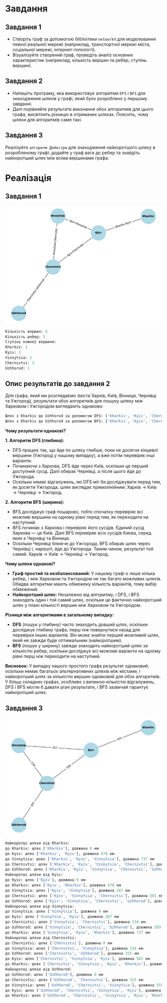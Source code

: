 # Завдання
## Завдання 1

- Створіть граф за допомогою бібліотеки `networkX` для моделювання певної реальної мережі (наприклад, транспортної мережі міста, соціальної мережі, інтернет-топології).
- Візуалізуйте створений граф, проведіть аналіз основних характеристик (наприклад, кількість вершин та ребер, ступінь вершин).

## Завдання 2

- Напишіть програму, яка використовує алгоритми `DFS` і `BFS` для знаходження шляхів у графі, який було розроблено у першому завданні.
- Далі порівняйте результати виконання обох алгоритмів для цього графа, висвітлить різницю в отриманих шляхах. Поясніть, чому шляхи для алгоритмів саме такі.

## Завдання 3

Реалізуйте `алгоритм Дейкстри` для знаходження найкоротшого шляху в розробленому графі: додайте у граф ваги до ребер та знайдіть найкоротший шлях між всіма вершинами графа.

# Реалізація
## Завдання 1

![graph_1](./assets/Gr_1.png)

```python
Кількість вершин: 5
Кількість ребер: 5
Ступінь кожної вершини:
Kharkiv: 1
Kyiv: 3
Vinnytsia: 2
Chernivtsi: 3
Uzhhorod: 1
```

## Опис результатів до завдання 2

Для графа, який ми розглядаємо (міста Харків, Київ, Вінниця, Чернівці та Ужгород), результати обох алгоритмів для пошуку шляху між Харковом і Ужгородом виглядають однаково:

```python
Шлях з Kharkiv до Uzhhorod за допомогою DFS: ['Kharkiv', 'Kyiv', 'Chernivtsi', 'Uzhhorod']
Шлях з Kharkiv до Uzhhorod за допомогою BFS: ['Kharkiv', 'Kyiv', 'Chernivtsi', 'Uzhhorod']
```

**Чому результати однакові?**

**1. Алгоритм DFS (глибина):**

- DFS працює так, що йде по шляху глибше, поки не досягне кінцевої вершини (Ужгород у нашому випадку), а вже потім перевіряє інші варіанти.
- Починаючи з Харкова, DFS йде через Київ, оскільки це перший доступний сусід. Далі обирає Чернівці, а після цього йде до Ужгорода.
- Оскільки немає відгалужень, які DFS міг би досліджувати перед тим, як досягти Ужгорода, шлях виглядає прямолінійним: Харків → Київ → Чернівці → Ужгород.

**2. Алгоритм BFS (ширина):**
- BFS досліджує граф пошарово, тобто спочатку перевіряє всі можливі вершини на одному рівні перед тим, як переходити на наступний.
- BFS починає з Харкова і перевіряє його сусідів. Єдиний сусід Харкова — це Київ. Далі BFS перевіряє всіх сусідів Києва, серед яких є Чернівці та Вінниця.
- Оскільки Чернівці ближче до Ужгорода, BFS обирає шлях через Чернівці і, нарешті, йде до Ужгорода. Таким чином, результат той самий: Харків → Київ → Чернівці → Ужгород.

**Чому шляхи однакові?**

- **Граф простий та незбалансований:** У нашому графі є лише кілька ребер, і між Харковом та Ужгородом не так багато можливих шляхів. Обидва алгоритми мають обмежену кількість варіантів, тому вибір обмежений.
- **Найкоротший шлях:** Незалежно від алгоритму, і DFS, і BFS знаходять один і той самий шлях, оскільки це фактично найкоротший шлях у плані кількості вершин між Харковом та Ужгородом.

**Різниця між алгоритмами в загальному випадку:**

- **DFS** (пошук у глибину) часто знаходить довший шлях, оскільки досліджує глибину графа, перш ніж повернутися назад для перевірки інших варіантів. Він може знайти перший можливий шлях, який не завжди буде оптимальним (найкоротшим).
- **BFS** (пошук у ширину) завжди знаходить найкоротший шлях за кількістю ребер, оскільки досліджує всі можливі варіанти на одному рівні перш ніж переходити на наступний.

**Висновок:**
У випадку нашого простого графа результат однаковий, оскільки немає багатьох альтернативних шляхів між містами, і найкоротший шлях за кількістю вершин однаковий для обох алгоритмів. У більш складних графах, особливо з великою кількістю відгалужень, DFS і BFS могли б давати різні результати, і BFS зазвичай гарантує найкоротший шлях.

## Завдання 3

![graph_2](./assets/Gr_2.png)

```python
Найкоротші шляхи від Kharkiv:
до Kharkiv: шлях ['Kharkiv'], довжина 0 км
до Kyiv: шлях ['Kharkiv', 'Kyiv'], довжина 470 км
до Vinnytsia: шлях ['Kharkiv', 'Kyiv', 'Vinnytsia'], довжина 737 км
до Chernivtsi: шлях ['Kharkiv', 'Kyiv', 'Vinnytsia', 'Chernivtsi'], довжина 971 км
до Uzhhorod: шлях ['Kharkiv', 'Kyiv', 'Vinnytsia', 'Chernivtsi', 'Uzhhorod'], довжина 1296 км
Найкоротші шляхи від Kyiv:
до Kyiv: шлях ['Kyiv'], довжина 0 км
до Kharkiv: шлях ['Kyiv', 'Kharkiv'], довжина 470 км
до Vinnytsia: шлях ['Kyiv', 'Vinnytsia'], довжина 267 км
до Chernivtsi: шлях ['Kyiv', 'Vinnytsia', 'Chernivtsi'], довжина 501 км
до Uzhhorod: шлях ['Kyiv', 'Vinnytsia', 'Chernivtsi', 'Uzhhorod'], довжина 826 км
Найкоротші шляхи від Vinnytsia:
до Vinnytsia: шлях ['Vinnytsia'], довжина 0 км
до Kyiv: шлях ['Vinnytsia', 'Kyiv'], довжина 267 км
до Chernivtsi: шлях ['Vinnytsia', 'Chernivtsi'], довжина 234 км
до Uzhhorod: шлях ['Vinnytsia', 'Chernivtsi', 'Uzhhorod'], довжина 559 км
до Kharkiv: шлях ['Vinnytsia', 'Kyiv', 'Kharkiv'], довжина 737 км
Найкоротші шляхи від Chernivtsi:
до Chernivtsi: шлях ['Chernivtsi'], довжина 0 км
до Vinnytsia: шлях ['Chernivtsi', 'Vinnytsia'], довжина 234 км
до Uzhhorod: шлях ['Chernivtsi', 'Uzhhorod'], довжина 325 км
до Kyiv: шлях ['Chernivtsi', 'Vinnytsia', 'Kyiv'], довжина 501 км
до Kharkiv: шлях ['Chernivtsi', 'Vinnytsia', 'Kyiv', 'Kharkiv'], довжина 971 км
Найкоротші шляхи від Uzhhorod:
до Uzhhorod: шлях ['Uzhhorod'], довжина 0 км
до Chernivtsi: шлях ['Uzhhorod', 'Chernivtsi'], довжина 325 км
до Vinnytsia: шлях ['Uzhhorod', 'Chernivtsi', 'Vinnytsia'], довжина 559 км
до Kyiv: шлях ['Uzhhorod', 'Chernivtsi', 'Vinnytsia', 'Kyiv'], довжина 826 км
до Kharkiv: шлях ['Uzhhorod', 'Chernivtsi', 'Vinnytsia', 'Kyiv', 'Kharkiv'], довжина 1296 км
```
